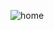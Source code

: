 ![home](https://github.com/DanielpRibeiro/portifolio/assets/78006439/828727fa-6423-4e11-932a-a7e2b9fb5040)

